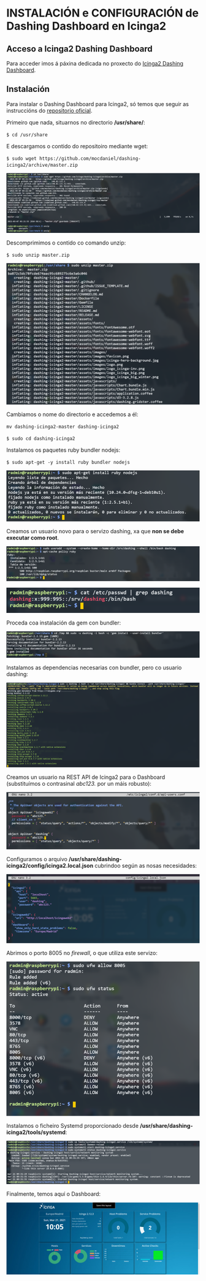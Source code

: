 # INSTALACIÓN e CONFIGURACIÓN de Dashing Dashboard en Icinga2

## Acceso a Icinga2 Dashing Dashboard

Para acceder imos á páxina dedicada no proxecto do [Icinga2 Dashing Dashboard](https://raspbicctv.ga/icinga2).


## Instalación

Para instalar o Dashing Dashboard para Icinga2, só temos que seguir as instruccións do [repositorio oficial](https://github.com/mocdaniel/dashing-icinga2).

Primeiro que nada, situarnos no directorio **/usr/share/**:

`$ cd /usr/share`

E descargamos o contido do repositoiro mediante wget:

`$ sudo wget https://github.com/mocdaniel/dashing-icinga2/archive/master.zip`

![icinga2_dashing_dashboard_1](https://github.com/aaaarafiquem/ProxectoFinCicloASIR/blob/master/doc/img/icinga2_dashing_dashboard/1.PNG)

Descomprimimos o contido co comando unzip:

`$ sudo unzip master.zip`

![icinga2_dashing_dashboard_2](https://github.com/aaaarafiquem/ProxectoFinCicloASIR/blob/master/doc/img/icinga2_dashing_dashboard/2.PNG)

Cambiamos o nome do directorio e accedemos a él:

`mv dashing-icinga2-master dashing-icinga2`

`$ sudo cd dashing-icinga2`

Instalamos os paquetes ruby bundler nodejs:

`$ sudo apt-get -y install ruby bundler nodejs`

![icinga2_dashing_dashboard_3](https://github.com/aaaarafiquem/ProxectoFinCicloASIR/blob/master/doc/img/icinga2_dashing_dashboard/3.PNG)

Creamos un usuario novo para o servizo dashing, xa que **non se debe executar como root**.

![icinga2_dashing_dashboard_5](https://github.com/aaaarafiquem/ProxectoFinCicloASIR/blob/master/doc/img/icinga2_dashing_dashboard/5.PNG)

![icinga2_dashing_dashboard_4](https://github.com/aaaarafiquem/ProxectoFinCicloASIR/blob/master/doc/img/icinga2_dashing_dashboard/4.PNG)

Proceda coa instalación da gem con bundler:

![icinga2_dashing_dashboard_6](https://github.com/aaaarafiquem/ProxectoFinCicloASIR/blob/master/doc/img/icinga2_dashing_dashboard/6.PNG)

Instalamos as dependencias necesarias con bundler, pero co usuario dashing:

![icinga2_dashing_dashboard_7](https://github.com/aaaarafiquem/ProxectoFinCicloASIR/blob/master/doc/img/icinga2_dashing_dashboard/7.PNG)

Creamos un usuario na REST API de Icinga2 para o Dashboard (substituímos o contrasinal _abc123._ por un máis robusto):

![icinga2_dashing_dashboard_8](https://github.com/aaaarafiquem/ProxectoFinCicloASIR/blob/master/doc/img/icinga2_dashing_dashboard/8.PNG)

Configuramos o arquivo **/usr/share/dashing-icinga2/config/icinga2.local.json** cubrindoo según as nosas necesidades:

![icinga2_dashing_dashboard_9](https://github.com/aaaarafiquem/ProxectoFinCicloASIR/blob/master/doc/img/icinga2_dashing_dashboard/9.PNG)

Abrimos o porto 8005 no _firewall_, o que utiliza este servizo:

![icinga2_dashing_dashboard_12](https://github.com/aaaarafiquem/ProxectoFinCicloASIR/blob/master/doc/img/icinga2_dashing_dashboard/12.PNG)

Instalamos o ficheiro Systemd proporcionado desde **/usr/share/dashing-icinga2/tools/systemd**:

![icinga2_dashing_dashboard_10](https://github.com/aaaarafiquem/ProxectoFinCicloASIR/blob/master/doc/img/icinga2_dashing_dashboard/10.PNG)

Finalmente, temos aquí o Dashboard:

![icinga2_dashing_dashboard_11](https://github.com/aaaarafiquem/ProxectoFinCicloASIR/blob/master/doc/img/icinga2_dashing_dashboard/11.PNG)
